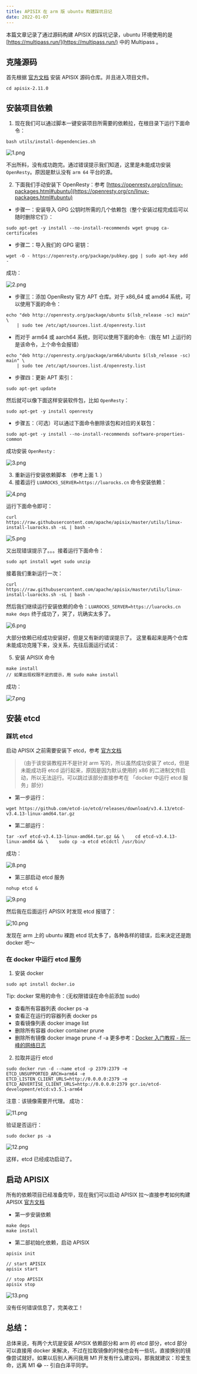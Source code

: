 ```yaml
---
title: APISIX 在 arm 版 ubuntu 构建踩坑日记
date: 2022-01-07
---
```


本篇文章记录了通过源码构建 APISIX 的踩坑记录，ubuntu 环境使用的是 [https://multipass.run/](https://multipass.run/) 中的 Multipass 。

## 克隆源码

首先根据 [官方文档](https://apisix.apache.org/zh/docs/apisix/how-to-build#%E9%80%9A%E8%BF%87%E6%BA%90%E7%A0%81%E5%8C%85%E5%AE%89%E8%A3%85) 安装 APISIX 源码仓库。并且进入项目文件。

```shell
cd apisix-2.11.0
```

## 安装项目依赖

1. 现在我们可以通过脚本一键安装项目所需要的依赖拉，在根目录下运行下面命令：

```shell
bash utils/install-dependencies.sh
```

![1.png](https://guoqi-test-1307026204.cos.ap-shanghai.myqcloud.com/202108/1.png)

不出所料，没有成功跑完。通过错误提示我们知道，这里是未能成功安装 `OpenResty`。原因是默认没有 `arm 64` 平台的源。

2. 下面我们手动安装下 OpenResty：参考 [https://openresty.org/cn/linux-packages.html#ubuntu](https://openresty.org/cn/linux-packages.html#ubuntu)

- 步骤一：安装导入 GPG 公钥时所需的几个依赖包（整个安装过程完成后可以随时删除它们）：

```shell
sudo apt-get -y install --no-install-recommends wget gnupg ca-certificates
```

- 步骤二：导入我们的 GPG 密钥：

```shell
wget -O - https://openresty.org/package/pubkey.gpg | sudo apt-key add -
```

成功：

![2.png](https://guoqi-test-1307026204.cos.ap-shanghai.myqcloud.com/202108/2.png)

- 步骤三：添加 OpenResty 官方 APT 仓库。对于 x86_64 或 amd64 系统，可以使用下面的命令：

```shell
echo "deb http://openresty.org/package/ubuntu $(lsb_release -sc) main" \
    | sudo tee /etc/apt/sources.list.d/openresty.list
```

- 而对于 arm64 或 aarch64 系统，则可以使用下面的命令:（我在 M1 上运行的是该命令，上个命令会报错）

```shell
echo "deb http://openresty.org/package/arm64/ubuntu $(lsb_release -sc) main" \
    | sudo tee /etc/apt/sources.list.d/openresty.list
```

- 步骤四：更新 APT 索引：

```shell
sudo apt-get update
```
然后就可以像下面这样安装软件包，比如 `OpenResty`：

```shell
sudo apt-get -y install openresty
```

- 步骤五：（可选）可以通过下面命令删除该包和对应的关联包：

```shell
sudo apt-get -y install --no-install-recommends software-properties-common
```

成功安装 `OpenResty` :

![3.png](https://guoqi-test-1307026204.cos.ap-shanghai.myqcloud.com/202108/3.png)

3. 重新运行安装依赖脚本 （参考上面 1. ）
4. 接着运行 `LUAROCKS_SERVER=https://luarocks.cn` 命令安装依赖：

![4.png](https://guoqi-test-1307026204.cos.ap-shanghai.myqcloud.com/202108/4.png)

运行下面命令即可：

```shell
curl https://raw.githubusercontent.com/apache/apisix/master/utils/linux-install-luarocks.sh -sL | bash -
```

![5.png](https://guoqi-test-1307026204.cos.ap-shanghai.myqcloud.com/202108/5.png)

又出现错误提示了。。。接着运行下面命令：

```shell
sudo apt install wget sudo unzip
```

接着我们重新运行一次：

```shell
curl https://raw.githubusercontent.com/apache/apisix/master/utils/linux-install-luarocks.sh -sL | bash -
```

然后我们继续运行安装依赖的命令：`LUAROCKS_SERVER=https://luarocks.cn make deps`
终于成功了，哭了，坑确实太多了。

![6.png](https://guoqi-test-1307026204.cos.ap-shanghai.myqcloud.com/202108/6.png)

大部分依赖已经成功安装好，但是又有新的错误提示了。
这里看起来是两个仓库未能成功克隆下来，没关系，先往后面运行试试：

5. 安装 APISIX 命令

```shell
make install
// 如果出现权限不足的提示，用 sudo make install
```

成功：

![7.png](https://guoqi-test-1307026204.cos.ap-shanghai.myqcloud.com/202108/7.png)

## 安装 etcd

### 踩坑 etcd

启动 APISIX 之前需要安装下 etcd，参考 [官方文档](https://apisix.apache.org/docs/apisix/2.10/install-dependencies/#ubuntu-1604--1804)

>（由于该安装教程并不是针对 arm 写的，所以虽然成功安装了 etcd，但是未能成功将 etcd 运行起来，原因是因为默认使用的 x86 的二进制文件启动，所以无法运行。可以跳过该部分直接参考在 「docker 中运行 etcd 服务」部分）

- 第一步运行：

```shell
wget https://github.com/etcd-io/etcd/releases/download/v3.4.13/etcd-v3.4.13-linux-amd64.tar.gz
```

- 第二部运行：

```shell
tar -xvf etcd-v3.4.13-linux-amd64.tar.gz && \    cd etcd-v3.4.13-linux-amd64 && \    sudo cp -a etcd etcdctl /usr/bin/
```

成功：

![8.png](https://guoqi-test-1307026204.cos.ap-shanghai.myqcloud.com/202108/8.png)

- 第三部启动 etcd 服务

```shell
nohup etcd &
```

![9.png](https://guoqi-test-1307026204.cos.ap-shanghai.myqcloud.com/202108/9.png)

然后我在后面运行 APISIX 时发现 etcd 报错了：

![10.png](https://guoqi-test-1307026204.cos.ap-shanghai.myqcloud.com/202108/10.png)

发现在 arm 上的 ubuntu 裸跑 etcd 坑太多了，各种各样的错误，后来决定还是跑 docker 吧～

### 在 docker 中运行 etcd 服务

1. 安装 docker 

```shell
sudo apt install docker.io
```

Tip: docker 常用的命令：(无权限错误在命令前添加 sudo)
- 查看所有容器列表 docker ps -a
- 查看正在运行的容器列表 docker ps
- 查看镜像列表 docker image list
- 删除所有容器 docker container prune
- 删除所有镜像 docker image prune -f -a
更多参考：[Docker 入门教程 - 阮一峰的网络日志](https://www.ruanyifeng.com/blog/2018/02/docker-tutorial.html)

2. 拉取并运行 etcd

```shell
sudo docker run -d --name etcd -p 2379:2379 -e ETCD_UNSUPPORTED_ARCH=arm64 -e ETCD_LISTEN_CLIENT_URLS=http://0.0.0.0:2379 -e ETCD_ADVERTISE_CLIENT_URLS=http://0.0.0.0:2379 gcr.io/etcd-development/etcd:v3.5.1-arm64
```

注意：该镜像需要开代理。
成功：

![11.png](https://guoqi-test-1307026204.cos.ap-shanghai.myqcloud.com/202108/11.png)

验证是否运行：

```shell
sudo docker ps -a
```

![12.png](https://guoqi-test-1307026204.cos.ap-shanghai.myqcloud.com/202108/12.png)

这样，etcd 已经成功启动了。

## 启动 APISIX

所有的依赖项目已经准备完毕，现在我们可以启动 APISIX 拉～直接参考如何构建 APISIX [官方文档](https://apisix.apache.org/docs/apisix/how-to-build)

- 第一步安装依赖

```shell
make deps
make install
```

- 第二部初始化依赖，启动 APISIX

```shell
apisix init

// start APISIX
apisix start

// stop APISIX
apisix stop
```

![13.png](https://guoqi-test-1307026204.cos.ap-shanghai.myqcloud.com/202108/13.png)

没有任何错误信息了，完美收工！

## 总结：

总体来说，有两个大坑是安装 APISIX 依赖部分和 arm 的 etcd 部分，etcd 部分可以直接用 docker 来解决，不过在拉取镜像的时候也会有一些坑，直接换别的镜像尝试就好。如果以后别人再问我用 M1 开发有什么建议吗，那我就建议：珍爱生命，远离 M1 😂 -- 引自白泽平同学。
